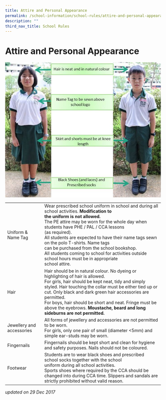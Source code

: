 ```yaml
---
title: Attire and Personal Appearance
permalink: /school-information/school-rules/attire-and-personal-appearance/
description: ""
third_nav_title: School Rules
---
```

# Attire and Personal Appearance

![](/images/School%20Information/attire.jpg)

<table>
<tbody>
  <tr>
    <td>Uniform &amp; Name Tag</td>
    <td>Wear prescribed school uniform in school and during all school activities. <b>Modification to<br>the uniform is not allowed.<br></b>The PE attire may be worn for the whole day when students have PHE / PAL / CCA lessons<br>(as required).<br>All students are expected to have their name tags sewn on the polo T-shirts. Name tags<br>can be purchased from the school bookshop.<br>All students coming to school for activities outside school hours must be in appropriate<br>school attire.</td>
  </tr>
  <tr>
    <td>Hair</td>
    <td>Hair should be in natural colour. No dyeing or highlighting of hair is allowed.<br>For girls, hair should be kept neat, tidy and simply styled. Hair touching the collar must be either tied up or cut. Only black and dark green hair accessories are permitted.<br>For boys, hair should be short and neat. Fringe must be above the eyebrows. <b>Moustache, beard and long sideburns are not permitted.</b></td>
  </tr>
  <tr>
    <td>Jewellery and accessories</td>
    <td>All forms of jewellery and accessories are not permitted to be worn.<br>For girls, only one pair of small (diameter &lt;5mm) and simple ear-studs may be worn.</td>
  </tr>
  <tr>
    <td>Fingernails</td>
    <td>Fingernails should be kept short and clean for hygiene and safety purposes. Nails should not be coloured.</td>
  </tr>
  <tr>
    <td>Footwear</td>
    <td>Students are to wear black shoes and prescribed school socks together with the school<br>uniform during all school activities.<br>Sports shoes where required by the CCA should be changed into during CCA time. Slippers and sandals are strictly prohibited without valid reason.</td>
  </tr>
</tbody>
</table>

_updated on 29 Dec 2017_